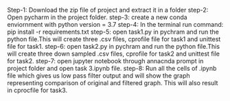Step-1: Download the zip file of project and extract it in a folder
step-2: Open pycharm in the project folder.
step-3: create a new conda enviornment with python version = 3.7
step-4: In the terminal run command:
        pip install -r requirements.txt
step-5: open task1.py in pychram and run the python file.This will create three .csv files, cprofile file for task1 and unittest file for task1.
step-6:  open task2.py in pychram and run the python file.This will create three down sampled .csv files, cprofile for task2 and unittest file for task2.
step-7: open jupyter notebook through annacnda prompt in project folder and open task 3.ipynb file.
step-8: Run all the cells of .ipynb file which gives us low pass filter output and will show the graph representing comparison of original and filtered graph. This will also result in cprocfile for task3. 
